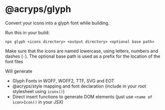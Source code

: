 # @acryps/glyph
Convert your icons into a glyph font while building.

Run this in your build:
```
npx glyph <icons directory> <output directory> <optional base path>
```

Make sure that the icons are named lowercase, using letters, numbers and dashes (`-`).
The optional base path is used as a prefix for the location of the font files

Will generate
- Glyph Fonts in WOFF, WOFF2, TTF, SVG and EOT
- @acryps/style mapping and font declaration (include in your root stylesheet using `icons()`)
- Direct insert functions to generate DOM elements (just use `<name of icon>Icon()` in your JSX)
